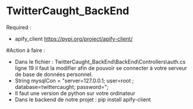 # TwitterCaught_BackEnd

Required :
 - apify_client  https://pypi.org/project/apify-client/


#Action à faire :
- Dans le fichier : TwitterCaught_BackEnd\BackEnd\Controllers\auth.cs ligne 19 il faut la modifier afin de pouvoir se connecter à votre serveur de base de données personnel.
- String mysqlCon = "server=127.0.0.1; user=root ; database=twittercaught; password="; 
- Il faut une version de python sur votre ordinateur
- Dans le backend de notre projet : pip install apify-client
